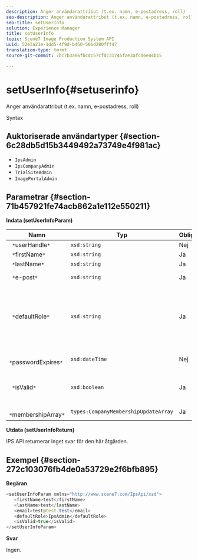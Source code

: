 ```yaml
---
description: Anger användarattribut (t.ex. namn, e-postadress, roll)
seo-description: Anger användarattribut (t.ex. namn, e-postadress, roll)
seo-title: setUserInfo
solution: Experience Manager
title: setUserInfo
topic: Scene7 Image Production System API
uuid: 52e3a21e-1dd5-4f9d-b460-506d280fff47
translation-type: tm+mt
source-git-commit: 7bc7b3a86fbcdc57cfdc31745fae3afc06e44b15

---
```



# setUserInfo{#setuserinfo}

Anger användarattribut (t.ex. namn, e-postadress, roll)

Syntax

## Auktoriserade användartyper {#section-6c28db5d15b3449492a73749e4f981ac}

* `IpsAdmin`
* `IpsCompanyAdmin`
* `TrialSiteAdmin`
* `ImagePortalAdmin`

## Parametrar {#section-71b457921fe74acb862a1e112e550211}

**Indata (setUserInfoParam)**

| Namn | Typ | Obligatoriskt | Beskrivning |
|---|---|---|---|
| ` *`userHandle`*` | `xsd:string` | Nej | Användarhandtag. |
| ` *`firstName`*` | `xsd:string` | Ja | Förnamn. |
| ` *`lastName`*` | `xsd:string` | Ja | Efternamn. |
| ` *`e-post`*` | `xsd:string` | Ja | E-post från användare. |
| ` *`defaultRole`*` | `xsd:string` | Ja | Anger rollen för en användare i varje företag de tillhör. Observera dock att `IpsAdmin` rollen åsidosätter andra inställningar per företag. |
| ` *`passwordExpires`*` | `xsd:dateTime` | Nej | Ange förfallodatum för lösenord. |
| ` *`isValid`*` | `xsd:boolean` | Ja | Avgör om användaren är en giltig IPS-användare. |
| ` *`membershipArray`*` | `types:CompanyMembershipUpdateArray` | Ja | En array med företagshandtag. |

**Utdata (setUserInfoReturn)**

IPS API returnerar inget svar för den här åtgärden.

## Exempel {#section-272c103076fb4de0a53729e2f6bfb895}

**Begäran**

```java
<setUserInfoParam xmlns="http://www.scene7.com/IpsApi/xsd">
   <firstName>test</firstName>
   <lastName>test</lastName>
   <email>test@test.test</email>
   <defaultRole>IpsAdmin</defaultRole>
   <isValid>true</isValid>
</setUserInfoParam>
```

**Svar**

Ingen.
